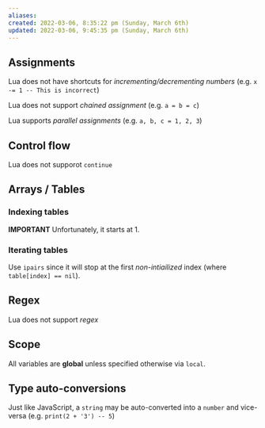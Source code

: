 ```yaml
---
aliases: 
created: 2022-03-06, 8:35:22 pm (Sunday, March 6th)
updated: 2022-03-06, 9:45:35 pm (Sunday, March 6th)
---
```

## Assignments
Lua does not have shortcuts for *incrementing/decrementing numbers* (e.g. `x -= 1 -- This is incorrect`)

Lua does not support *chained assignment* (e.g. `a = b = c`)

Lua supports *parallel assignments* (e.g. `a, b, c = 1, 2, 3`)

## Control flow

Lua does not supporot `continue`

## Arrays / Tables

### Indexing tables

**IMPORTANT**
Unfortunately, it starts at 1.

### Iterating tables

Use `ipairs` since it will stop at the first *non-intiailized* index (where `table[index] == nil`).

## Regex

Lua does not support *regex*

## Scope

All variables are **global** unless specified otherwise via `local`.

## Type auto-conversions

Just like JavaScript, a `string` may be auto-converted into a `number` and vice-versa (e.g. `print(2 + '3') -- 5`)
